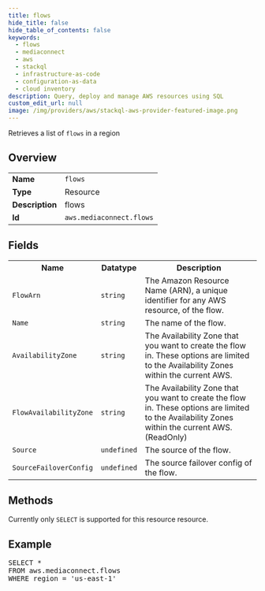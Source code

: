 ```yaml
---
title: flows
hide_title: false
hide_table_of_contents: false
keywords:
  - flows
  - mediaconnect
  - aws
  - stackql
  - infrastructure-as-code
  - configuration-as-data
  - cloud inventory
description: Query, deploy and manage AWS resources using SQL
custom_edit_url: null
image: /img/providers/aws/stackql-aws-provider-featured-image.png
---
```

Retrieves a list of <code>flows</code> in a region

## Overview
<table><tbody>
<tr><td><b>Name</b></td><td><code>flows</code></td></tr>
<tr><td><b>Type</b></td><td>Resource</td></tr>
<tr><td><b>Description</b></td><td>flows</td></tr>
<tr><td><b>Id</b></td><td><code>aws.mediaconnect.flows</code></td></tr>
</tbody></table>

## Fields
<table><tbody>
<tr><th>Name</th><th>Datatype</th><th>Description</th></tr>
<tr><td><code>FlowArn</code></td><td><code>string</code></td><td>The Amazon Resource Name (ARN), a unique identifier for any AWS resource, of the flow.</td></tr>
<tr><td><code>Name</code></td><td><code>string</code></td><td>The name of the flow.</td></tr>
<tr><td><code>AvailabilityZone</code></td><td><code>string</code></td><td>The Availability Zone that you want to create the flow in. These options are limited to the Availability Zones within the current AWS.</td></tr>
<tr><td><code>FlowAvailabilityZone</code></td><td><code>string</code></td><td>The Availability Zone that you want to create the flow in. These options are limited to the Availability Zones within the current AWS.(ReadOnly)</td></tr>
<tr><td><code>Source</code></td><td><code>undefined</code></td><td>The source of the flow.</td></tr>
<tr><td><code>SourceFailoverConfig</code></td><td><code>undefined</code></td><td>The source failover config of the flow.</td></tr>

</tbody></table>

## Methods
Currently only <code>SELECT</code> is supported for this resource resource.

## Example
<pre>
SELECT * 
FROM aws.mediaconnect.flows
WHERE region = 'us-east-1'
</pre>
